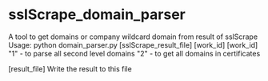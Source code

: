 # sslScrape_domain_parser
A tool to get domains or company wildcard domain from result of sslScrape
Usage: python domain_parser.py [sslScrape_result_file] [work_id]
[work_id] 
    "1" - to parse all second level domains
    "2" - to get all domains in certificates

[result_file]
    Write the result to this file   
